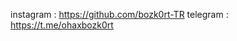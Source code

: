 instagram : https://github.com/bozk0rt-TR                                                                                                                                 telegram : https://t.me/ohaxbozk0rt
